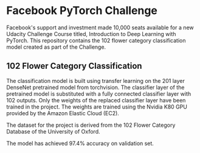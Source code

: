 # Facebook PyTorch Challenge

Facebook's support and investment made 10,000 seats available for a new Udacity Challenge Course titled, 
Introduction to Deep Learning with PyTorch. This repository contains the 102 flower category classification model created as part of the Challenge.


## 102 Flower Category Classification

The classification model is built using transfer learning on the 201 layer DenseNet pretrained model from torchvision. The classifier layer of 
the pretrained model is substituted with a fully connected classifier layer with 102 outputs. Only the weights of the replaced classifier 
layer have been trained in the project. The weights are trained using the Nvidia K80 GPU provided by the Amazon Elastic Cloud (EC2).

The dataset for the project is derived from the 102 Flower Category Database of the University of Oxford.

The model has achieved 97.4% accuracy on validation set.